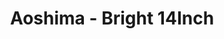 ---
layout: product
title: "Aoshima - Bright 14Inch"
price: "TBA" 
desc: "N/A"
img_path: "/assets/img/AO54703.jpg"
brand: "N/A"
available: false
special_offer: false
new: false
soon: false
cat: "010000"
subcat: "013700"
subsubcat: "0N/A"
sifra: "AO54703"
popular: false
---